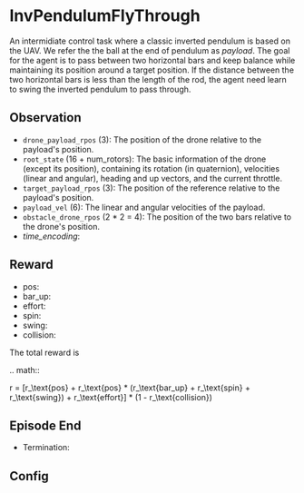 InvPendulumFlyThrough
=====================


An intermidiate control task where a classic inverted pendulum is based on the UAV.
We refer the the ball at the end of pendulum as *payload*. The goal for the agent
is to pass between two horizontal bars and keep balance while maintaining its position
around a target position. If the distance between the two horizontal bars is less than
the length of the rod, the agent need learn to swing the inverted pendulum to pass through.

## Observation
- `drone_payload_rpos` (3): The position of the drone relative to the payload's position.
- `root_state` (16 + num_rotors): The basic information of the drone (except its position),
containing its rotation (in quaternion), velocities (linear and angular),
heading and up vectors, and the current throttle.
- `target_payload_rpos` (3): The position of the reference relative to the payload's position.
- `payload_vel` (6): The linear and angular velocities of the payload.
- `obstacle_drone_rpos` (2 * 2 = 4): The position of the two bars relative to the drone's position.
- *time_encoding*:

## Reward
- pos:
- bar_up:
- effort:
- spin:
- swing:
- collision:

The total reward is

.. math::

r = [r_\text{pos} + r_\text{pos} * (r_\text{bar_up} + r_\text{spin} + r_\text{swing}) + r_\text{effort}] * (1 - r_\text{collision})

## Episode End
- Termination:

## Config


